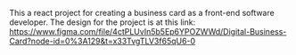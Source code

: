 This a react project for creating a business card as a front-end software developer.
The design for the project is at this link:
https://www.figma.com/file/4ctPLUvIn5b5Ep6YPOZWWd/Digital-Business-Card?node-id=0%3A129&t=x33TvgTLV3f65qU6-0